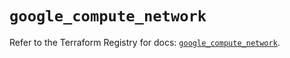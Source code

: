 # `google_compute_network`

Refer to the Terraform Registry for docs: [`google_compute_network`](https://registry.terraform.io/providers/hashicorp/google-beta/6.15.0/docs/resources/google_compute_network).
